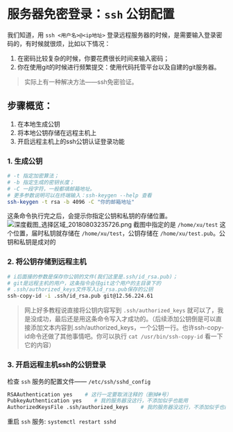 # 服务器免密登录：`ssh` 公钥配置

我们知道，用
`ssh <用户名>@<ip地址>` 登录远程服务器的时候，是需要输入登录密码的，有时候就很烦，比如以下情况：

1. 在密码比较复杂的时候，你要花费很长时间来输入密码；
2. 你在使用git的时候进行频繁提交：使用代码托管平台以及自建的git服务器。

> 实际上有一种解决方法——ssh免密验证。

## 步骤概览：

1. 在本地生成公钥
2. 将本地公钥存储在远程主机上
3. 开启远程主机上的ssh公钥认证登录功能

### 1. 生成公钥

``` sh
# -t 指定加密算法；
# -b 指定生成的密钥长度；
# -C 一段字符，一般都填邮箱地址。
# 更多参数说明可以在终端输入：ssh-keygen --help 查看
ssh-keygen -t rsa -b 4096 -C "你的邮箱地址"
```

这条命令执行完之后，会提示你指定公钥和私钥的存储位置。
![深度截图_选择区域_20180803235726.png](https://upload-images.jianshu.io/upload_images/6434906-1e172ec7abc663b1.png?imageMogr2/auto-orient/strip%7CimageView2/2/w/1240)
截图中指定的是 `/home/xu/test` 这个位置，届时私钥就存储在 `/home/xu/test`，公钥存储在 `/home/xu/test.pub`。公钥和私钥是成对的

### 2. 将公钥存储到远程主机

``` sh
# i后面接的参数是保存你公钥的文件(我们这里是.ssh/id_rsa.pub)；
# git是远程主机的用户，这条指令会往git这个用户的主目录下的
# .ssh/authorized_keys文件写入id_rsa.pub保存的公钥
ssh-copy-id -i .ssh/id_rsa.pub git@12.56.224.61  
```

> 网上好多教程说直接将公钥内容写到 `.ssh/authorized_keys` 就可以了，我是没成功，最后还是用这条命令写入才成功的。（后续添加公钥倒是可以直接添加文本内容到.ssh/authorized_keys，一个公钥一行。也许ssh-copy-id命令还做了其他事情吧。你可以执行 `cat /usr/bin/ssh-copy-id` 看一下它的内容）

### 3. 开启远程主机ssh的公钥登录

检查 `ssh` 服务的配置文件—— `/etc/ssh/sshd_config`

``` sh
RSAAuthentication yes    # 这行一定要取消注释的（删掉#号）
PubkeyAuthentication yes    # 我的服务器没这行，不添加似乎也能用
AuthorizedKeysFile .ssh/authorized_keys    # 我的服务器没这行，不添加似乎也能用
```

重启 `ssh` 服务: `systemctl restart sshd`

 
 <comment-comment/> 
 
